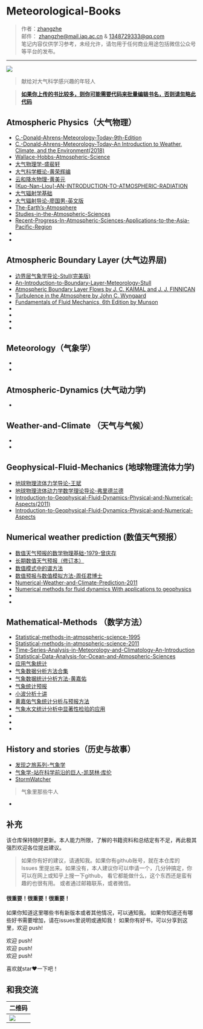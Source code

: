 # Meteorological-Books
> 作者：[zhangzhe](https://philosopherz.github.io/)  
  邮件： zhangzhe@mail.iap.ac.cn & 1348729333@qq.com  
  笔记内容仅供学习参考，未经允许，请勿用于任何商业用途包括微信公众号等平台的发布。
  
---

![](https://raw.githubusercontent.com/PhilosopherZ/ImgeBed/master/Imges/Repository-layers-of-the-atmosphere.jpg?token=Afj4-RcaABOPyrnntT8hSVn8LiVk1JsDks5cRAEpwA%3D%3D)
> 献给对大气科学感兴趣的年轻人  

> [**如果你上传的书比较多，则你可能需要代码来批量编辑书名，否则请忽略此代码**](Python-code-to-edit-the-title/code.ipynb)
  
## Atmospheric Physics（大气物理）
- [C.-Donald-Ahrens-Meteorology-Today-9th-Edition](Atmospheric-physics/[C._Donald_Ahrens]_Meteorology_Today-9th-Edition.pdf)
- [C.-Donald-Ahrens-Meteorology-Today-An Introduction to Weather, Climate, and the Environment(2018)](Atmospheric-physics/C.-Donald-Ahrens,-Robert-Henson-Meteorology-Today-An-Introduction-to-Weather,-Climate,-and-the-Environment-Cengage-Learning-(2018).pdf)
- [Wallace-Hobbs-Atmospheric-Science]([Atmospheric-physics/Wallace-Hobbs-Atmospheric-science.pdf)
- [大气物理学-盛裴轩](Atmospheric-physics/大气物理学-盛裴轩.pdf)
- [大气科学概论-黄荣辉编](Atmospheric-physics/大气科学概论-黄荣辉编.pdf)
- [云和降水物理-黄美元](Atmospheric-physics/云和降水物理-黄美元.pdf)
- [[Kuo-Nan-Liou]-AN-INTRODUCTION-TO-ATMOSPHERIC-RADIATION](Atmospheric-physics/[Kuo-Nan-Liou]-AN-INTRODUCTION-TO-ATMOSPHERIC-RADIATION.pdf)
- [大气辐射学基础](Atmospheric-physics/大气辐射学基础.pdf)
- [大气辐射导论-廖国男-英文版](Atmospheric-physics/大气辐射导论-廖国男-英文版.pdf)
- [The-Earth’s-Atmosphere](Atmospheric-physics/The-Earth’s-Atmosphere.pdf)
- [Studies-in-the-Atmospheric-Sciences](Atmospheric-physics/Studies-in-the-Atmospheric-Sciences.pdf)
- [Recent-Progress-In-Atmospheric-Sciences-Applications-to-the-Asia-Pacific-Region](Atmospheric-physics/Recent-Progress-In-Atmospheric-Sciences-Applications-to-the-Asia-Pacific-Region.pdf)
- [](Atmospheric-physics/)
- [](Atmospheric-physics/)


## Atmospheric Boundary Layer (大气边界层)
- [边界层气象学导论-Stull(完美版)](Atmospheric-boundary-layer/边界层气象学导论.pdf)
- [An-Introduction-to-Boundary-Layer-Meteorology-Stull](Atmospheric-boundary-layer/An-Introduction-to-Boundary-Layer-Meteorology-Stull.pdf)
- [Atmospheric Boundary Layer Flows by J. C. KAIMAL and J. J. FINNICAN](Atmospheric-boundary-layer/Atmospheric-Boundary-Layer-Flows.pdf)
- [Turbulence in the Atmosphere by John C. Wyngaard](Atmospheric-boundary-layer/)
- [Fundamentals of Fluid Mechanics, 6th Edition by Munson](Atmospheric-boundary-layer/)
- [](Atmospheric-boundary-layer/)
- [](Atmospheric-boundary-layer/)
- [](Atmospheric-boundary-layer/)
- [](Atmospheric-boundary-layer/)



## Meteorology（气象学）
- []()
- []()

## Atmospheric-Dynamics (大气动力学)
- []()


## Weather-and-Climate （天气与气候）
- []()
- []()

## Geophysical-Fluid-Mechanics (地球物理流体力学)
- [地球物理流体力学导论-王斌](Geophysical-Fluid-Mechanics/地球物理流体力学导论-王斌.pdf)
- [地球物理流体动力学数学理论导论-弗里德兰德](Geophysical-Fluid-Mechanics/地球物理流体动力学数学理论导论-弗里德兰德.pdf)
- [Introduction-to-Geophysical-Fluid-Dynamics-Physical-and-Numerical-Aspects(2011)](Geophysical-Fluid-Mechanics/Introduction-to-Geophysical-Fluid-Dynamics-Physical-and-Numerical-Aspects(2011).pdf)
- [Introduction-to-Geophysical-Fluid-Dynamics-Physical-and-Numerical-Aspects](Geophysical-Fluid-Mechanics/Introduction-to-Geophysical-Fluid-Dynamics-Physical-and-Numerical-Aspects.pdf)


## Numerical weather prediction (数值天气预报）
- [数值天气预报的数学物理基础-1979-曾庆存](Numerical-weather-prediction/数值天气预报的数学物理基础-1979-曾庆存.pdf)
- [长期数值天气预报（修订本）](Numerical-weather-prediction/长期数值天气预报（修订本）.pdf)
- [数值模式中的谱方法](Numerical-weather-prediction/数值模式中的谱方法.pdf)
- [数值预报与数值模拟方法-周任君博士](Numerical-weather-prediction/数值预报与数值模拟方法-周任君博士.pdf)
- [Numerical-Weather-and-Climate-Prediction-2011](Numerical-weather-prediction/Numerical-Weather-and-Climate-Prediction-2011.pdf)
- [Numerical methods for fluid dynamics With applications to geophysics](Numerical-weather-prediction/Numerical-methods-for-fluid-dynamics-With-applications-to-geophysics.pdf)
- []()
- []()


## Mathematical-Methods （数学方法）
- [Statistical-methods-in-atmospheric-science-1995](Mathematical-Methods/Statistical-methods-in-atmospheric-science-1995.pdf)
- [Statistical-methods-in-atmospheric-science-2011](Mathematical-Methods/Statistical-methods-in-atmospheric-science-2011.pdf)
- [Time-Series-Analysis-in-Meteorology-and-Climatology-An-Introduction](Mathematical-Methods/Time-Series-Analysis-in-Meteorology-and-Climatology-An-Introduction.pdf)
- [Statistical-Data-Analysis-for-Ocean-and-Atmospheric-Sciences](Mathematical-Methods/Statistical-Data-Analysis-for-Ocean-and-Atmospheric-Sciences.pdf)
- [应用气象统计](Mathematical-Methods/应用气象统计.pdf)
- [气象数据分析方法合集](Mathematical-Methods/气象数据分析方法合集.pdf)
- [气象数据统计分析方法-黄嘉佑](Mathematical-Methods/气象数据统计分析方法-黄嘉佑.pdf)
- [气象统计预报](Mathematical-Methods/气象统计预报.pdf)
- [小波分析十讲](Mathematical-Methods/小波分析十讲.pdf)
- [黄嘉佑气象统计分析与预报方法](Mathematical-Methods/黄嘉佑气象统计分析与预报方法.pdf)
- [气象水文统计分析中显著性检验的应用](Mathematical-Methods/气象水文统计分析中显著性检验的应用.pdf)
- [](Mathematical-Methods/)
- [](Mathematical-Methods/)
- [](Mathematical-Methods/)


## History and stories（历史与故事）
- [发现之旅系列-气象学](History-and-stories/发现之旅系列-气象学.pdf)
- [气象学-站在科学前沿的巨人-凯瑟林·库伦](History-and-stories/气象学-站在科学前沿的巨人-凯瑟林·库伦.pdf)
- [StormWatcher](History-and-stories/StormWatcher.pdf)
> 气象里那些牛人  

- [](History-and-stories/)
   

## 补充
该仓库保持随时更新。本人能力所限，了解的书籍资料和总结定有不足，再此极其强烈欢迎各位提出建议。  
> 如果你有好的建议，请通知我。如果你有github账号，就在本仓库的 Issues 里提出来。如果没有，本人建议你可以申请一个，几分钟搞定，你可以在网上或知乎上搜一下github， 看它都能做什么，这个东西还是蛮有趣的也很有用。
或者通过邮箱联系，或者微信。

#### 很重要！很重要！很重要！

如果你知道这里哪些书有新版本或者其他情况，可以通知我。
如果你知道还有哪些好书需要增加，请在issues里说明或通知我！
如果你有好书，可以分享到这里，欢迎 push!


欢迎 push!  
欢迎 push!  
欢迎 push!

喜欢就star❤️一下吧！


## 和我交流

| 二维码 |
| --- |
|![](https://raw.githubusercontent.com/PhilosopherZ/ImgeBed/master/Imges/myWeChat-QRCode.jpg?token=Afj4-cJg9-qOeQ8Kz5NoXQgkhsOBQR7hks5cTFwFwA%3D%3D) |